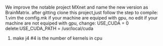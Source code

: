 We improve the notable project MXnet and name the new version as BrainMatrix.
after gitting clone this project,just follow the step to compile:
1.vim the comfig.mk
    if your machine are equiped with gpu, no edit
    if your machine are not equiped with gpu, change: 
            USE_CUDA = 0 
            delete:USE_CUDA_PATH = /usr/local/cuda
1. make j4 #4 is the number of kernels in cpu
